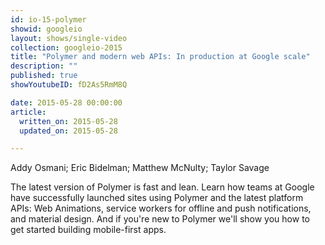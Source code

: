 ```yaml
---
id: io-15-polymer
showid: googleio
layout: shows/single-video
collection: googleio-2015
title: "Polymer and modern web APIs: In production at Google scale"
description: ""
published: true
showYoutubeID: fD2As5RmM8Q

date: 2015-05-28 00:00:00
article:
  written_on: 2015-05-28
  updated_on: 2015-05-28

---
```

Addy Osmani; Eric Bidelman; Matthew McNulty; Taylor Savage

The latest version of Polymer is fast and lean. Learn how teams at Google have successfully 
launched sites using Polymer and the latest platform APIs: Web Animations, service workers 
for offline and push notifications, and material design. And if you're new to Polymer we'll 
show you how to get started building mobile-first apps.
